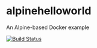 # alpinehelloworld
An Alpine-based Docker example

[![Build Status](https://bc4d-102-215-57-25.ngrok-free.app/buildStatus/icon?job=deployment-eazylabs)](https://bc4d-102-215-57-25.ngrok-free.app/job/deployment-eazylabs/)
